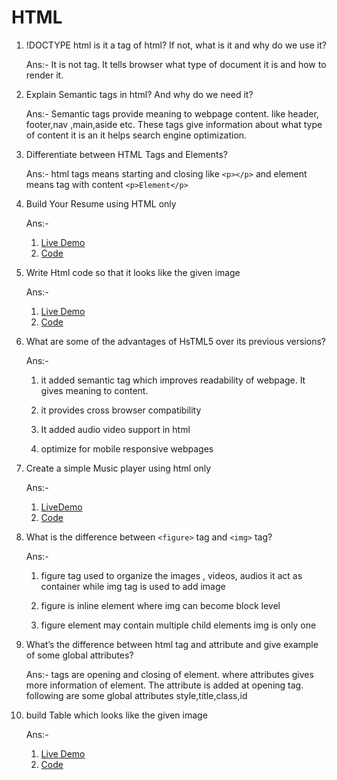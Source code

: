 # HTML

1.  !DOCTYPE html is it a tag of html? If not, what is it and why do we use it?

    Ans:- It is not tag. It tells browser what type of document it is and how to render it.

2.  Explain Semantic tags in html? And why do we need it?

    Ans:- Semantic tags provide meaning to webpage content. like header, footer,nav ,main,aside etc. These tags give information about what type of content it is an it helps search engine optimization.

3.  Differentiate between HTML Tags and Elements?

    Ans:- html tags means starting and closing like `<p></p>`
    and element means tag with content
    `<p>Element</p>`

4.  Build Your Resume using HTML only

    Ans:-

    1. [Live Demo](https://effervescent-puffpuff-982c74.netlify.app/)
    2. [Code](resume.html)

5.  Write Html code so that it looks like the given image

    Ans:-

    1. [Live Demo](https://iridescent-halva-d0d96b.netlify.app/)
    2. [Code](image.html)

6.  What are some of the advantages of HsTML5 over its previous versions?

    Ans:-

    1. it added semantic tag which improves readability of webpage. It gives meaning to content.

    2. it provides cross browser compatibility

    3. It added audio video support in html

    4. optimize for mobile responsive webpages

7.  Create a simple Music player using html only

    Ans:-

    1. [LiveDemo](https://melodic-croissant-0c80e6.netlify.app/)
    2. [Code](audioplayer.html)

8.  What is the difference between `<figure>` tag and `<img>` tag?

    Ans:-

    1. figure tag used to organize the images , videos, audios it act as container while img tag is used to add image

    2. figure is inline element where img can become block level

    3. figure element may contain multiple child elements img is only one

9.  What’s the difference between html tag and attribute and give example of some
    global attributes?

    Ans:- tags are opening and closing of element. where attributes gives more information of element. The attribute is added at opening tag.
    following are some global attributes
    style,title,class,id

10. build Table which looks like the given image

    Ans:-

    1. [Live Demo](https://dynamic-nasturtium-c8136e.netlify.app/)
    2. [Code](table.html)
